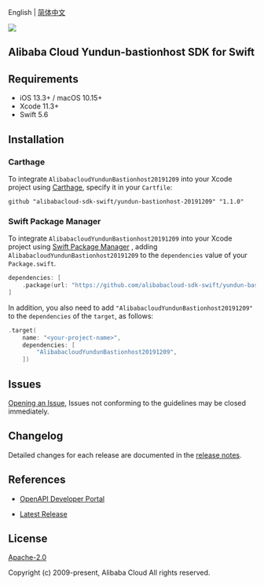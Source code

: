 English | [简体中文](README-CN.md)

![](https://aliyunsdk-pages.alicdn.com/icons/AlibabaCloud.svg)

## Alibaba Cloud Yundun-bastionhost SDK for Swift

## Requirements

- iOS 13.3+ / macOS 10.15+
- Xcode 11.3+
- Swift 5.6

## Installation

### Carthage

To integrate `AlibabacloudYundunBastionhost20191209` into your Xcode project using [Carthage](https://github.com/Carthage/Carthage), specify it in your `Cartfile`:

```ogdl
github "alibabacloud-sdk-swift/yundun-bastionhost-20191209" "1.1.0"
```

### Swift Package Manager

To integrate `AlibabacloudYundunBastionhost20191209` into your Xcode project using [Swift Package Manager](https://swift.org/package-manager/) , adding `AlibabacloudYundunBastionhost20191209` to the `dependencies` value of your `Package.swift`.

```swift
dependencies: [
    .package(url: "https://github.com/alibabacloud-sdk-swift/yundun-bastionhost-20191209.git", from: "1.1.0")
]
```

In addition, you also need to add `"AlibabacloudYundunBastionhost20191209"` to the `dependencies` of the `target`, as follows:

```swift
.target(
    name: "<your-project-name>",
    dependencies: [
        "AlibabacloudYundunBastionhost20191209",
    ])
```

## Issues

[Opening an Issue](https://github.com/alibabacloud-sdk-swift/yundun-bastionhost-20191209/issues/new), Issues not conforming to the guidelines may be closed immediately.

## Changelog

Detailed changes for each release are documented in the [release notes](./ChangeLog.txt).

## References

* [OpenAPI Developer Portal](https://next.api.alibabacloud.com/home)
- [Latest Release](https://github.com/alibabacloud-sdk-swift/yundun-bastionhost-20191209)

## License

[Apache-2.0](http://www.apache.org/licenses/LICENSE-2.0)

Copyright (c) 2009-present, Alibaba Cloud All rights reserved.
